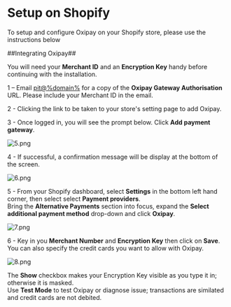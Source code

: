 <h1>Setup on Shopify</h1>

To setup and configure Oxipay on your Shopify store, please use the instructions below
<br/>

##Integrating Oxipay##

<div class="panel">
  You will need your <b>Merchant ID</b> and an <b>Encryption Key</b> handy before continuing with the installation.
</div>

1 – Email <a href="mailto:pit@%domain%?Subject=Oxipay URL Request (Shopify)&body=Hi, %0D%0A%0D%0AMy Merchant ID is: %0D%0A%0D%0AI would like to setup Oxipay on my Shopify site. %0D%0A%0D%0AThanks,%0D%0A%0D%0A">pit@%domain%</a> for a copy of the **Oxipay Gateway Authorisation** URL. Please include your Merchant ID in the email.

2 - Clicking the link to be taken to your store's setting page to add Oxipay.

3 - Once logged in, you will see the prompt below. Click **Add payment gateway**.

![5.png](/img/platforms/shopify/5.png)

4 - If successful, a confirmation message will be display at the bottom of the screen.

![6.png](/img/platforms/shopify/6.png)

5 - From your Shopify dashboard, select **Settings** in the bottom left hand corner, then select select **Payment providers**.</br>
Bring the **Alternative Payments** section into focus, expand the **Select additional payment method** drop-down and click **Oxipay**.

![7.png](/img/platforms/shopify/7.png)

6 - Key in you **Merchant Number** and **Encryption Key** then click on **Save**. You can also specify the credit cards you want to allow with Oxipay.

![8.png](/img/platforms/shopify/8.png)

<div class="panel">
  The <b>Show</b> checkbox makes your Encryption Key visible as you type it in; otherwise it is masked. 
</div>

<div class="panel">
  Use <b>Test Mode</b> to test Oxipay or diagnose issue; transactions are similated and credit cards are not debited.
</div>
